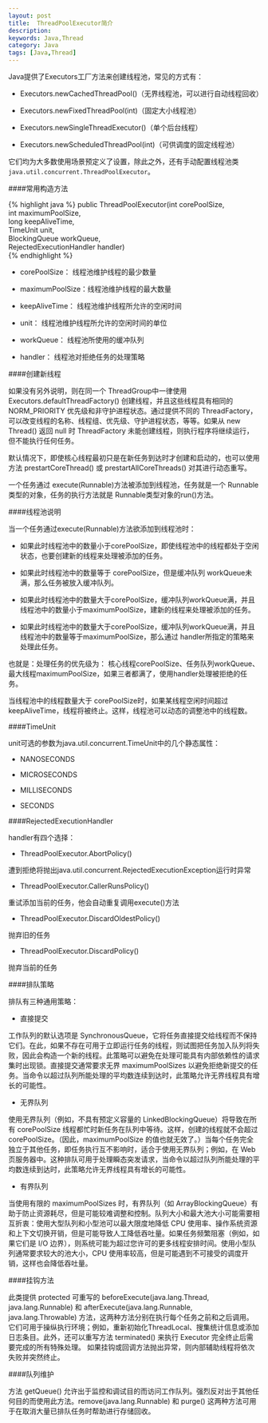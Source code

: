 ```yaml
---
layout: post
title:  ThreadPoolExecutor简介
description: 
keywords: Java,Thread
category: Java
tags: [Java,Thread]
---
```


Java提供了Executors工厂方法来创建线程池，常见的方式有：

* Executors.newCachedThreadPool()（无界线程池，可以进行自动线程回收）

* Executors.newFixedThreadPool(int)（固定大小线程池）

* Executors.newSingleThreadExecutor()（单个后台线程）

* Executors.newScheduledThreadPool(int)（可供调度的固定线程池）

它们均为大多数使用场景预定义了设置，除此之外，还有手动配置线程池类`java.util.concurrent.ThreadPoolExecutor`。

<!-- more -->

####常用构造方法

{% highlight java %}
public ThreadPoolExecutor(int corePoolSize,  
                          int maximumPoolSize,  
                          long keepAliveTime,  
                          TimeUnit unit,  
                          BlockingQueue<Runnable> workQueue,  
                          RejectedExecutionHandler handler)  
{% endhighlight %}

* corePoolSize： 线程池维护线程的最少数量 

* maximumPoolSize：线程池维护线程的最大数量 

* keepAliveTime： 线程池维护线程所允许的空闲时间 

* unit： 线程池维护线程所允许的空闲时间的单位 

* workQueue： 线程池所使用的缓冲队列 

* handler： 线程池对拒绝任务的处理策略 


####创建新线程

如果没有另外说明，则在同一个 ThreadGroup中一律使用 Executors.defaultThreadFactory() 创建线程，并且这些线程具有相同的 NORM_PRIORITY 优先级和非守护进程状态。通过提供不同的 ThreadFactory，可以改变线程的名称、线程组、优先级、守护进程状态，等等。如果从 new Thread() 返回 null 时 ThreadFactory 未能创建线程，则执行程序将继续运行，但不能执行任何任务。

默认情况下，即使核心线程最初只是在新任务到达时才创建和启动的，也可以使用方法 prestartCoreThread() 或 prestartAllCoreThreads() 对其进行动态重写。

一个任务通过 execute(Runnable)方法被添加到线程池，任务就是一个 Runnable类型的对象，任务的执行方法就是 Runnable类型对象的run()方法。 


####线程池说明

当一个任务通过execute(Runnable)方法欲添加到线程池时： 

* 如果此时线程池中的数量小于corePoolSize，即使线程池中的线程都处于空闲状态，也要创建新的线程来处理被添加的任务。 

* 如果此时线程池中的数量等于 corePoolSize，但是缓冲队列 workQueue未满，那么任务被放入缓冲队列。 

* 如果此时线程池中的数量大于corePoolSize，缓冲队列workQueue满，并且线程池中的数量小于maximumPoolSize，建新的线程来处理被添加的任务。 

* 如果此时线程池中的数量大于corePoolSize，缓冲队列workQueue满，并且线程池中的数量等于maximumPoolSize，那么通过 handler所指定的策略来处理此任务。 

也就是：处理任务的优先级为： 核心线程corePoolSize、任务队列workQueue、最大线程maximumPoolSize，如果三者都满了，使用handler处理被拒绝的任务。 

当线程池中的线程数量大于 corePoolSize时，如果某线程空闲时间超过keepAliveTime，线程将被终止。这样，线程池可以动态的调整池中的线程数。 

####TimeUnit

unit可选的参数为java.util.concurrent.TimeUnit中的几个静态属性： 

* NANOSECONDS

* MICROSECONDS

* MILLISECONDS

* SECONDS

####RejectedExecutionHandler

handler有四个选择： 

* ThreadPoolExecutor.AbortPolicy() 

遭到拒绝将抛出java.util.concurrent.RejectedExecutionException运行时异常 

* ThreadPoolExecutor.CallerRunsPolicy() 

重试添加当前的任务，他会自动重复调用execute()方法 

* ThreadPoolExecutor.DiscardOldestPolicy() 

抛弃旧的任务 

* ThreadPoolExecutor.DiscardPolicy() 

抛弃当前的任务 

####排队策略

排队有三种通用策略：

* 直接提交

工作队列的默认选项是 SynchronousQueue，它将任务直接提交给线程而不保持它们。在此，如果不存在可用于立即运行任务的线程，则试图把任务加入队列将失败，因此会构造一个新的线程。此策略可以避免在处理可能具有内部依赖性的请求集时出现锁。直接提交通常要求无界 maximumPoolSizes 以避免拒绝新提交的任务。当命令以超过队列所能处理的平均数连续到达时，此策略允许无界线程具有增长的可能性。

* 无界队列

使用无界队列（例如，不具有预定义容量的 LinkedBlockingQueue）将导致在所有 corePoolSize 线程都忙时新任务在队列中等待。这样，创建的线程就不会超过 corePoolSize。（因此，maximumPoolSize 的值也就无效了。）当每个任务完全独立于其他任务，即任务执行互不影响时，适合于使用无界队列；例如，在 Web 页服务器中。这种排队可用于处理瞬态突发请求，当命令以超过队列所能处理的平均数连续到达时，此策略允许无界线程具有增长的可能性。

* 有界队列

当使用有限的 maximumPoolSizes 时，有界队列（如 ArrayBlockingQueue）有助于防止资源耗尽，但是可能较难调整和控制。队列大小和最大池大小可能需要相互折衷：使用大型队列和小型池可以最大限度地降低 CPU 使用率、操作系统资源和上下文切换开销，但是可能导致人工降低吞吐量。如果任务频繁阻塞（例如，如果它们是 I/O 边界），则系统可能为超过您许可的更多线程安排时间。使用小型队列通常要求较大的池大小，CPU 使用率较高，但是可能遇到不可接受的调度开销，这样也会降低吞吐量。

####挂钩方法

此类提供 protected 可重写的 beforeExecute(java.lang.Thread, java.lang.Runnable) 和 afterExecute(java.lang.Runnable, java.lang.Throwable) 方法，这两种方法分别在执行每个任务之前和之后调用。它们可用于操纵执行环境；例如，重新初始化ThreadLocal、搜集统计信息或添加日志条目。此外，还可以重写方法 terminated() 来执行 Executor 完全终止后需要完成的所有特殊处理。
如果挂钩或回调方法抛出异常，则内部辅助线程将依次失败并突然终止。

 

####队列维护

方法 getQueue() 允许出于监控和调试目的而访问工作队列。强烈反对出于其他任何目的而使用此方法。remove(java.lang.Runnable) 和 purge() 这两种方法可用于在取消大量已排队任务时帮助进行存储回收。
